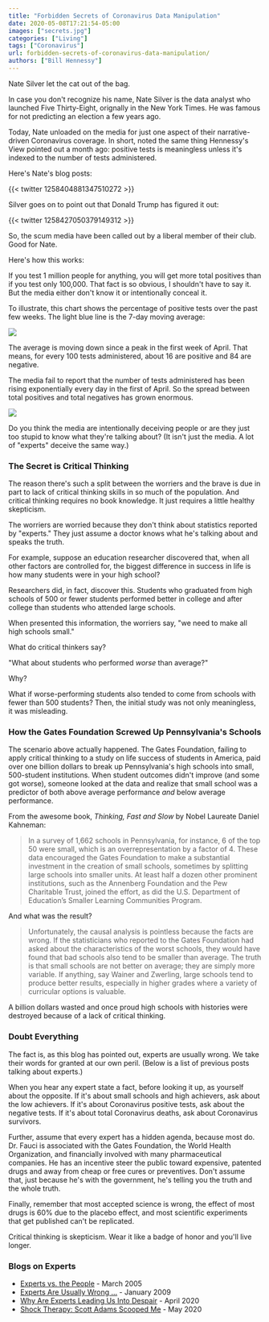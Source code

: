 ```yaml
---
title: "Forbidden Secrets of Coronavirus Data Manipulation"
date: 2020-05-08T17:21:54-05:00
images: ["secrets.jpg"]
categories: ["Living"]
tags: ["Coronavirus"]
url: forbidden-secrets-of-coronavirus-data-manipulation/
authors: ["Bill Hennessy"]
---
```


Nate Silver let the cat out of the bag. 

In case you don't recognize his name, Nate Silver is the data analyst who launched Five Thirty-Eight, orignally in the New York Times. He was famous for not predicting an election a few years ago. 

Today, Nate unloaded on the media for just one aspect of their narrative-driven Coronavirus coverage. In short, noted the same thing Hennessy's View pointed out a month ago: positive tests is meaningless unless it's indexed to the number of tests administered. 

Here's Nate's blog posts:

{{< twitter 1258404881347510272 >}}

Silver goes on to point out that Donald Trump has figured it out:

{{< twitter 1258427050379149312 >}}

So, the scum media have been called out by a liberal member of their club. Good for Nate. 

Here's how this works:

If you test 1 million people for anything, you will get more total positives than if you test only 100,000. That fact is so obvious, I shouldn't have to say it. But the media either don't know it or intentionally conceal it. 

To illustrate, this chart shows the percentage of positive tests  over the past few weeks. The light blue line is the 7-day moving average:

![](/images/positive-ratio.png)

The average is moving down since a peak in the first week of April. That means, for every 100 tests administered, about 16 are positive and 84 are negative. 

The media fail to report that the number of tests administered has been rising exponentially every day in the first of April. So the spread between total positives and total negatives has grown enormous.

![](/images/spread.png)

Do you think the media are intentionally deceiving people or are they just too stupid to know what they're talking about? (It isn't just the media. A lot of "experts" deceive the same way.)

### The Secret is Critical Thinking

The reason there's such a split between the worriers and the brave is due in part to lack of critical thinking skills in so much of the population. And critical thinking requires no book knowledge. It just requires a little healthy skepticism. 

The worriers are worried because they don't think about statistics reported by "experts." They just assume a doctor knows what he's talking about and speaks the truth. 

For example, suppose an education researcher discovered that, when all other factors are controlled for, the biggest difference in success in life is how many students were in your high school? 

Researchers did, in fact, discover this. Students who graduated from high schools of 500 or fewer students performed better in college and after college than students who attended large schools. 

When presented this information, the worriers say, "we need to make all high schools small." 

What do critical thinkers say? 

"What about students who performed *worse* than average?" 

Why? 

What if worse-performing students also tended to come from schools with fewer than 500 students? Then, the initial study was not only meaningless, it was misleading. 

### How the Gates Foundation Screwed Up Pennsylvania's Schools

The scenario above actually happened. The Gates Foundation, failing to apply critical thinking to a study on life success of students in America, paid over one billion dollars to break up Pennsylvania's high schools into small, 500-student institutions. When student outcomes didn't improve (and some got worse), someone looked at the data and realize that small school was a predictor of both above average performance *and* below average performance. 

From the awesome book, *Thinking, Fast and Slow* by Nobel Laureate Daniel Kahneman:

> In a survey of 1,662 schools in Pennsylvania, for instance, 6 of the top 50 were small, which is an overrepresentation by a factor of 4. These data encouraged the Gates Foundation to make a substantial investment in the creation of small schools, sometimes by splitting large schools into smaller units. At least half a dozen other prominent institutions, such as the Annenberg Foundation and the Pew Charitable Trust, joined the effort, as did the U.S. Department of Education’s Smaller Learning Communities Program.



And what was the result? 

> Unfortunately, the causal analysis is pointless because the facts are wrong. If the statisticians who reported to the Gates Foundation had asked about the characteristics of the worst schools, they would have found that bad schools also tend to be smaller than average. The truth is that small schools are not better on average; they are simply more variable. If anything, say Wainer and Zwerling, large schools tend to produce better results, especially in higher grades where a variety of curricular options is valuable.

A billion dollars wasted and once proud high schools with histories were destroyed because of a lack of critical thinking. 


### Doubt Everything

The fact is, as this blog has pointed out, experts are usually wrong. We take their words for granted at our own peril. (Below is a list of previous posts talking about experts.)

When you hear any expert state a fact, before looking it up, as yourself about the opposite. If it's about small schools and high achievers, ask about the low achievers. If it's about Coronavirus positive tests, ask about the negative tests. If it's about total Coronavirus deaths, ask about Coronavirus survivors. 

Further, assume that every expert has a hidden agenda, because most do. Dr. Fauci is associated with the Gates Foundation, the World Health Organization, and financially involved with many pharmaceutical companies. He has an incentive steer the public toward expensive, patented drugs and away from cheap or free cures or preventives. Don't assume that, just because he's with the government, he's telling you the truth and the whole truth. 

Finally, remember that most accepted science is wrong, the effect of most drugs is 60% due to the placebo effect, and most scientific experiments that get published can't be replicated. 

Critical thinking is skepticism. Wear it like a badge of honor and you'll live longer. 


### Blogs on Experts

* [Experts vs. the People](https://hennessysview.com/2005/03/22/experts-vs-people/) - March 2005
* [Experts Are Usually Wrong ...](https://hennessysview.com/2009/01/26/experts-are-usually-wrong-so-have-the-experts-rule-everything/) - January 2009
* [Why Are Experts Leading Us Into Despair](https://hennessysview.com/post/2020/why-are-media-leading-us-into-despair/) - April 2020
* [Shock Therapy: Scott Adams Scooped Me](https://hennessysview.com/shock-therapy-scott-adams-scooped-me/) - May 2020